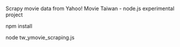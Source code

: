 Scrapy movie data from Yahoo! Movie Taiwan - node.js experimental project

npm install

node tw_ymovie_scraping.js
